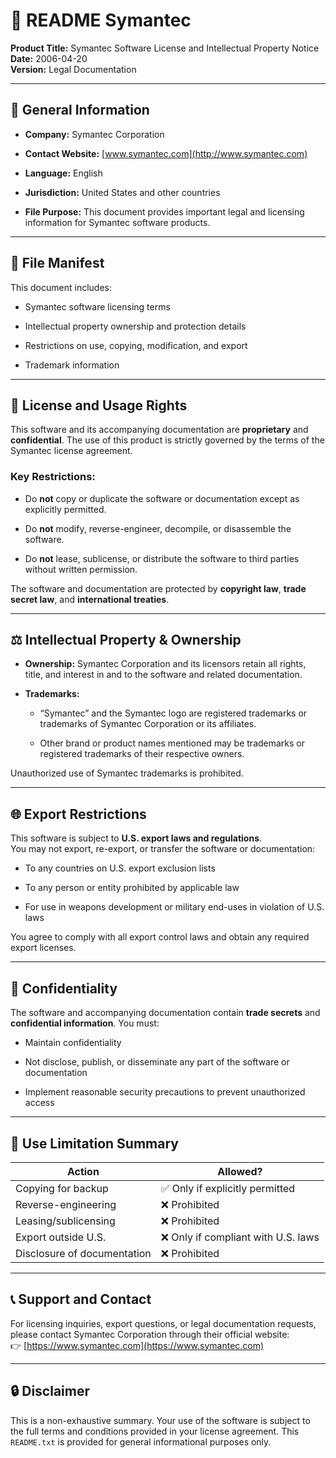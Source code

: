 # 📄 README Symantec

**Product Title:** Symantec Software License and Intellectual Property Notice  
**Date:** 2006-04-20  
**Version:** Legal Documentation

---

## 🧭 General Information

- **Company:** Symantec Corporation
    
- **Contact Website:** [www.symantec.com](http://www.symantec.com)
    
- **Language:** English
    
- **Jurisdiction:** United States and other countries
    
- **File Purpose:** This document provides important legal and licensing information for Symantec software products.
    

---

## 🧾 File Manifest

This document includes:

- Symantec software licensing terms
    
- Intellectual property ownership and protection details
    
- Restrictions on use, copying, modification, and export
    
- Trademark information
    

---

## 📜 License and Usage Rights

This software and its accompanying documentation are **proprietary** and **confidential**. The use of this product is strictly governed by the terms of the Symantec license agreement.

### Key Restrictions:

- Do **not** copy or duplicate the software or documentation except as explicitly permitted.
    
- Do **not** modify, reverse-engineer, decompile, or disassemble the software.
    
- Do **not** lease, sublicense, or distribute the software to third parties without written permission.
    

The software and documentation are protected by **copyright law**, **trade secret law**, and **international treaties**.

---

## ⚖️ Intellectual Property & Ownership

- **Ownership:** Symantec Corporation and its licensors retain all rights, title, and interest in and to the software and related documentation.
    
- **Trademarks:**
    
    - “Symantec” and the Symantec logo are registered trademarks or trademarks of Symantec Corporation or its affiliates.
        
    - Other brand or product names mentioned may be trademarks or registered trademarks of their respective owners.
        

Unauthorized use of Symantec trademarks is prohibited.

---

## 🌐 Export Restrictions

This software is subject to **U.S. export laws and regulations**.  
You may not export, re-export, or transfer the software or documentation:

- To any countries on U.S. export exclusion lists
    
- To any person or entity prohibited by applicable law
    
- For use in weapons development or military end-uses in violation of U.S. laws
    

You agree to comply with all export control laws and obtain any required export licenses.

---

## 🔐 Confidentiality

The software and accompanying documentation contain **trade secrets** and **confidential information**. You must:

- Maintain confidentiality
    
- Not disclose, publish, or disseminate any part of the software or documentation
    
- Implement reasonable security precautions to prevent unauthorized access
    

---

## 🧾 Use Limitation Summary

|Action|Allowed?|
|---|---|
|Copying for backup|✅ Only if explicitly permitted|
|Reverse-engineering|❌ Prohibited|
|Leasing/sublicensing|❌ Prohibited|
|Export outside U.S.|❌ Only if compliant with U.S. laws|
|Disclosure of documentation|❌ Prohibited|

---

## 📞 Support and Contact

For licensing inquiries, export questions, or legal documentation requests, please contact Symantec Corporation through their official website:  
👉 [https://www.symantec.com](https://www.symantec.com)

---

## 🔒 Disclaimer

This is a non-exhaustive summary. Your use of the software is subject to the full terms and conditions provided in your license agreement. This `README.txt` is provided for general informational purposes only.